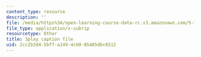 ```yaml
---
content_type: resource
description: ''
file: /media/https%3A/open-learning-course-data-rc.s3.amazonaws.com/5-111-principles-of-chemical-science-fall-2008/2cc2b3d45bffa1494c6085485dbc6512_ZjVicrRxFtM.srt
file_type: application/x-subrip
resourcetype: Other
title: 3play caption file
uid: 2cc2b3d4-5bff-a149-4c60-85485dbc6512
---
```

